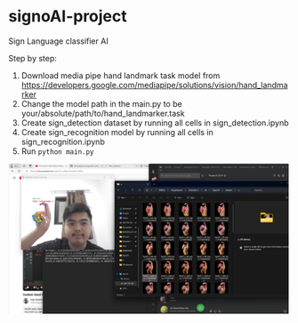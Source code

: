 # signoAI-project


Sign Language classifier AI

Step by step:
1. Download media pipe hand landmark task model from https://developers.google.com/mediapipe/solutions/vision/hand_landmarker
2. Change the model path in the main.py to be your/absolute/path/to/hand_landmarker.task
3. Create sign_detection dataset by running all cells in sign_detection.ipynb
4. Create sign_recognition model by running all cells in sign_recognition.ipynb
5. Run `python main.py`

![Result](image.png)